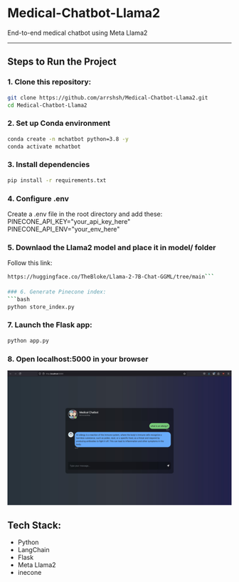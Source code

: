 # Medical-Chatbot-Llama2  
End-to-end medical chatbot using Meta Llama2  

---

## Steps to Run the Project  

### 1. Clone this repository:  
```bash
git clone https://github.com/arrshsh/Medical-Chatbot-Llama2.git
cd Medical-Chatbot-Llama2
```

### 2. Set up Conda environment
```bash
conda create -n mchatbot python=3.8 -y
conda activate mchatbot
```

### 3. Install dependencies
```bash
pip install -r requirements.txt
```

### 4. Configure .env
Create a .env file in the root directory and add these:
PINECONE_API_KEY="your_api_key_here"
PINECONE_API_ENV="your_env_here"

### 5. Downlaod the Llama2 model and place it in model/ folder
Follow this link: 
```bash 
https://huggingface.co/TheBloke/Llama-2-7B-Chat-GGML/tree/main```

### 6. Generate Pinecone index:
```bash
python store_index.py
```

### 7. Launch the Flask app:
```bash
python app.py
```

### 8. Open localhost:5000 in your browser

![Landing Page](final/final_page.jpeg)  

## Tech Stack:
- Python
- LangChain
- Flask
- Meta Llama2
- inecone
